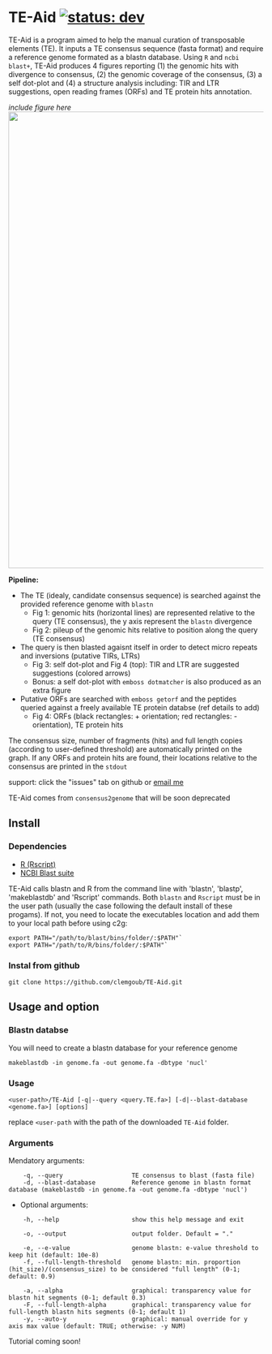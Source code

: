 # TE-Aid [![status: dev](https://img.shields.io/badge/status:-dev-orange)]()

TE-Aid is a program aimed to help the manual curation of transposable elements (TE). It inputs a TE consensus sequence (fasta format) and require a reference genome formated as a blastn database. Using `R` and `ncbi blast+`, TE-Aid produces 4 figures reporting (1) the genomic hits with divergence to consensus, (2) the genomic coverage of the consensus, (3) a self dot-plot and (4) a structure analysis including: TIR and LTR suggestions, open reading frames (ORFs) and TE protein hits annotation.

*include figure here* <img src=https://github.com/clemgoub/TE-Aid/blob/master/Example/TE1.jpeg width="900">

**Pipeline:**

- The TE (idealy, candidate consensus sequence) is searched against the provided reference genome with `blastn` 
	- Fig 1: genomic hits (horizontal lines) are represented relative to the query (TE consensus), the y axis represent the `blastn` divergence
	- Fig 2: pileup of the genomic hits relative to position along the query (TE consensus)
- The query is then blasted agaisnt itself in order to detect micro repeats and inversions (putative TIRs, LTRs)
	- Fig 3: self dot-plot and Fig 4 (top): TIR and LTR are suggested suggestions (colored arrows)
	- Bonus: a self dot-plot with `emboss dotmatcher` is also produced as an extra figure
- Putative ORFs are searched with `emboss getorf` and the peptides queried against a freely available TE protein databse (ref details to add)
	- Fig 4: ORFs (black rectangles: + orientation; red rectangles: - orientation), TE protein hits 

The consensus size, number of fragments (hits) and full length copies (according to user-defined threshold) are automatically printed on the graph.
If any ORFs and protein hits are found, their locations relative to the consensus are printed in the `stdout`

support: click the "issues" tab on github or [email me](mailto:goubert.clement@gmail.com)

TE-Aid comes from `consensus2genome` that will be soon deprecated

## Install

### Dependencies

- [R (Rscript)](https://cran.r-project.org/mirrors.html)
- [NCBI Blast suite](https://blast.ncbi.nlm.nih.gov/Blast.cgi?PAGE_TYPE=BlastDocs&DOC_TYPE=Download)

TE-Aid calls blastn and R from the command line with 'blastn', 'blastp', 'makeblastdb' and 'Rscript' commands. Both `blastn` and `Rscript` must be in the user path (usually the case following the default install of these progams). 
If not, you need to locate the executables location and add them to your local path before using c2g: 
```
export PATH="/path/to/blast/bins/folder/:$PATH"` 
export PATH="/path/to/R/bins/folder/:$PATH"` 
```

### Instal from github
```
git clone https://github.com/clemgoub/TE-Aid.git
```

## Usage and option

### Blastn databse

You will need to create a blastn database for your reference genome

```
makeblastdb -in genome.fa -out genome.fa -dbtype 'nucl'
```

### Usage

```
<user-path>/TE-Aid [-q|--query <query.TE.fa>] [-d|--blast-database <genome.fa>] [options]
```
replace `<user-path` with the path of the downloaded `TE-Aid` folder.

### Arguments

Mendatory arguments:
```
    -q, --query                   TE consensus to blast (fasta file)
    -d, --blast-database          Reference genome in blastn format database (makeblastdb -in genome.fa -out genome.fa -dbtype 'nucl')
```
- Optional arguments:
```
    -h, --help                    show this help message and exit

    -o, --output                  output folder. Default = "."

    -e, --e-value                 genome blastn: e-value threshold to keep hit (default: 10e-8)
    -f, --full-length-threshold   genome blastn: min. proportion (hit_size)/(consensus_size) to be considered "full length" (0-1; default: 0.9)

    -a, --alpha                   graphical: transparency value for blastn hit segments (0-1; default 0.3)
    -F, --full-length-alpha       graphical: transparency value for full-length blastn hits segments (0-1; default 1)
    -y, --auto-y                  graphical: manual override for y axis max value (default: TRUE; otherwise: -y NUM)
```

Tutorial coming soon!